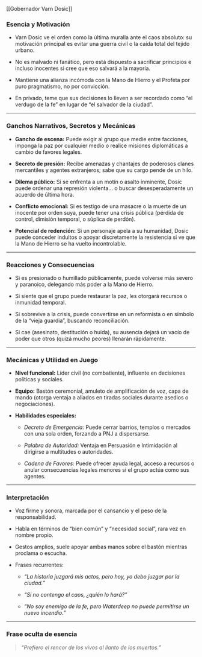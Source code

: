 [[Gobernador Varn Dosic]]
### **Esencia y Motivación**

- Varn Dosic ve el orden como la última muralla ante el caos absoluto: su motivación principal es evitar una guerra civil o la caída total del tejido urbano.
    
- No es malvado ni fanático, pero está dispuesto a sacrificar principios e incluso inocentes si cree que eso salvará a la mayoría.
    
- Mantiene una alianza incómoda con la Mano de Hierro y el Profeta por puro pragmatismo, no por convicción.
    
- En privado, teme que sus decisiones lo lleven a ser recordado como “el verdugo de la fe” en lugar de “el salvador de la ciudad”.
    

---

### **Ganchos Narrativos, Secretos y Mecánicas**

- **Gancho de escena:** Puede exigir al grupo que medie entre facciones, imponga la paz por cualquier medio o realice misiones diplomáticas a cambio de favores legales.
    
- **Secreto de presión:** Recibe amenazas y chantajes de poderosos clanes mercantiles y agentes extranjeros; sabe que su cargo pende de un hilo.
    
- **Dilema público:** Si se enfrenta a un motín o asalto inminente, Dosic puede ordenar una represión violenta… o buscar desesperadamente un acuerdo de última hora.
    
- **Conflicto emocional:** Si es testigo de una masacre o la muerte de un inocente por orden suya, puede tener una crisis pública (pérdida de control, dimisión temporal, o súplica de perdón).
    
- **Potencial de redención:** Si un personaje apela a su humanidad, Dosic puede conceder indultos o apoyar discretamente la resistencia si ve que la Mano de Hierro se ha vuelto incontrolable.
    

---

### **Reacciones y Consecuencias**

- Si es presionado o humillado públicamente, puede volverse más severo y paranoico, delegando más poder a la Mano de Hierro.
    
- Si siente que el grupo puede restaurar la paz, les otorgará recursos o inmunidad temporal.
    
- Si sobrevive a la crisis, puede convertirse en un reformista o en símbolo de la “vieja guardia”, buscando reconciliación.
    
- Si cae (asesinato, destitución o huida), su ausencia dejará un vacío de poder que otros (quizá mucho peores) llenarán rápidamente.
    

---

### **Mecánicas y Utilidad en Juego**

- **Nivel funcional:** Líder civil (no combatiente), influente en decisiones políticas y sociales.
    
- **Equipo:** Bastón ceremonial, amuleto de amplificación de voz, capa de mando (otorga ventaja a aliados en tiradas sociales durante asedios o negociaciones).
    
- **Habilidades especiales:**
    
    - _Decreto de Emergencia:_ Puede cerrar barrios, templos o mercados con una sola orden, forzando a PNJ a dispersarse.
        
    - _Palabra de Autoridad:_ Ventaja en Persuasión e Intimidación al dirigirse a multitudes o autoridades.
        
    - _Cadena de Favores:_ Puede ofrecer ayuda legal, acceso a recursos o anular consecuencias legales menores si el grupo actúa como sus agentes.
        

---

### **Interpretación**

- Voz firme y sonora, marcada por el cansancio y el peso de la responsabilidad.
    
- Habla en términos de “bien común” y “necesidad social”, rara vez en nombre propio.
    
- Gestos amplios, suele apoyar ambas manos sobre el bastón mientras proclama o escucha.
    
- Frases recurrentes:
    
    - _“La historia juzgará mis actos, pero hoy, yo debo juzgar por la ciudad.”_
        
    - _“Si no contengo el caos, ¿quién lo hará?”_
        
    - _“No soy enemigo de la fe, pero Waterdeep no puede permitirse un nuevo incendio.”_
        

---

### **Frase oculta de esencia**

> _“Prefiero el rencor de los vivos al llanto de los muertos.”_